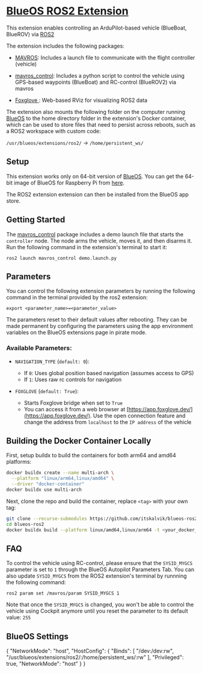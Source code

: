 # [BlueOS ROS2 Extension](https://github.com/itskalvik/blueos-ros2)

This extension enables controlling an ArduPilot-based vehicle (BlueBoat, BlueROV) via [ROS2](https://github.com/ros2)

The extension includes the following packages:

- [MAVROS](https://github.com/mavlink/mavros): Includes a launch file to communicate with the flight controller (vehicle)

- [mavros_control](https://github.com/itskalvik/mavros_control): Includes a python script to control the vehicle using GPS-based waypoints (BlueBoat) and RC-control (BlueROV2) via mavros

- [Foxglove ](https://docs.foxglove.dev/docs): Web-based RViz for visualizing ROS2 data

The extension also mounts the following folder on the computer running [BlueOS](https://blueos.cloud/) to the home directory folder in the extension's Docker container, which can be used to store files that need to persist across reboots, such as a ROS2 workspace with custom code:

```/usr/blueos/extensions/ros2/``` -> ```/home/persistent_ws/```

## Setup
This extension works only on 64-bit version of [BlueOS](https://github.com/bluerobotics/BlueOS). You can get the 64-bit image of BlueOS for Raspberry Pi from [here](https://github.com/bluerobotics/BlueOS/releases/download/1.4.0-beta.14/BlueOS-raspberry-linux-arm64-v8-bookworm-pi5.zip).

The ROS2 extension extension can then be installed from the BlueOS app store. 

## Getting Started
The [mavros_control](https://github.com/itskalvik/mavros_control) package includes a demo launch file that starts the ```controller``` node. The node arms the vehicle, moves it, and then disarms it. Run the following command in the extension's terminal to start it:

```
ros2 launch mavros_control demo.launch.py
```

## Parameters
You can control the following extension parameters by running the following command in the terminal provided by the ros2 extension:

```
export <parameter_name>=<parameter_value>
```

The parameters reset to their default values after rebooting. They can be made permanent by configuring the parameters using the app environment variables on the BlueOS extensions page in pirate mode.

### Available Parameters: 

* ```NAVIGATION_TYPE``` (```default: 0```):
    - If ```0```: Uses global position based navigation (assumes access to GPS)
    - If ```1```: Uses raw rc controls for navigation

* ```FOXGLOVE``` (```default: True```):
    - Starts Foxglove bridge when set to ```True```
    - You can access it from a web browser at [https://app.foxglove.dev/](https://app.foxglove.dev/). Use the open connection feature and change the address from ```localhost``` to the ```IP address``` of the vehicle

## Building the Docker Container Locally
First, setup buildx to build the containers for both arm64 and amd64 platforms: 

```bash
docker buildx create --name multi-arch \
  --platform "linux/arm64,linux/amd64" \
  --driver "docker-container"
docker buildx use multi-arch
```

Next, clone the repo and build the container, replace ```<tag>``` with your own tag:

```bash
git clone --recurse-submodules https://github.com/itskalvik/blueos-ros2
cd blueos-ros2
docker buildx build --platform linux/amd64,linux/arm64 -t <your_docker_hub_name>/blueos_ros2:<version> . --push
```

## FAQ
To control the vehicle using RC-control, please ensure that the ```SYSID_MYGCS``` parameter is set to ```1``` through the BlueOS Autopilot Parameters Tab.
You can also update ```SYSID_MYGCS``` from the ROS2 extension's terminal by runnning the following command:
```
ros2 param set /mavros/param SYSID_MYGCS 1
```

Note that once the ```SYSID_MYGCS``` is changed, you won't be able to control the vehicle using Cockpit anymore until you reset the parameter to its default value: ```255```

## BlueOS Settings
{
  "NetworkMode": "host",
  "HostConfig": {
    "Binds": [
      "/dev:/dev:rw",
      "/usr/blueos/extensions/ros2/:/home/persistent_ws/:rw"
    ],
    "Privileged": true,
    "NetworkMode": "host"
  }
}

